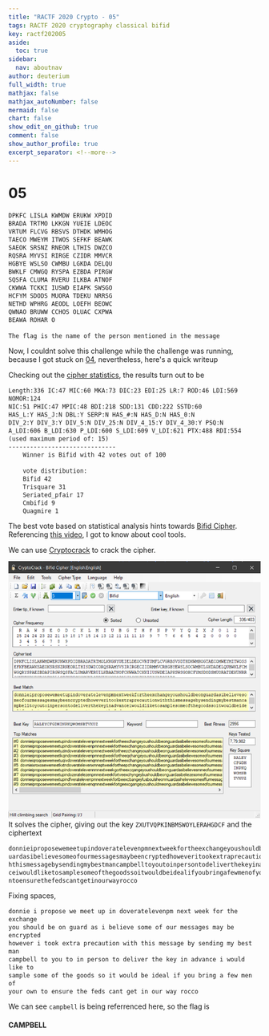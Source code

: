 ```yaml
---
title: "RACTF 2020 Crypto - 05"
tags: RACTF 2020 cryptography classical bifid
key: ractf202005
aside:
  toc: true
sidebar:
  nav: aboutnav
author: deuterium
full_width: true
mathjax: false
mathjax_autoNumber: false
mermaid: false
chart: false
show_edit_on_github: true
comment: false
show_author_profile: true
excerpt_separator: <!--more-->
---
```


# 05

```
DPKFC LISLA KWMDW ERUKW XPDID
BRADA TRTMO LKKGN YUEIE LDEOC
VRTUM FLCVG RBSVS DTHDK WMHOG
TAECO MWEYM ITWOS SEFKF BEAWK
SAEOK SRSNZ RNEOR LTHIS DWZCO
RQSRA MYVSI RIRGE CZIDR MMVCR
HGBYE WSLSO CWMBU LGKDA DELQU
BWKLF CMWGQ RYSPA EZBDA PIRGW
SQSFA CLUMA RVERU ILKBA ATNOF
CKWWA TCKKI IUSWD EIAPK SWSGO
HCFYM SDODS MUORA TDEKU NRRSG
NETHD WPHRG AEODL LOEFH BEOWC
QWNAO BRUWW CCHOS OLUAC CXPWA
BEAWA ROHAR O

The flag is the name of the person mentioned in the message
```
Now, I couldnt solve this challenge while the challenge was running, because I got stuck on [04](), nevertheless, here's a quick writeup

Checking out the [cipher statistics](https://bionsgadgets.appspot.com/gadget_forms/refscore_extended.html), the results turn out to be

```
Length:336 IC:47 MIC:60 MKA:73 DIC:23 EDI:25 LR:7 ROD:46 LDI:569 NOMOR:124
NIC:51 PHIC:47 MPIC:48 BDI:218 SDD:131 CDD:222 SSTD:60
HAS_L:Y HAS_J:N DBL:Y SERP:N HAS_#:N HAS_D:N HAS_0:N
DIV_2:Y DIV_3:Y DIV_5:N DIV_25:N DIV_4_15:Y DIV_4_30:Y PSQ:N
A_LDI:606 B_LDI:630 P_LDI:600 S_LDI:609 V_LDI:621 PTX:488 RDI:554
(used maximum period of: 15)
------------------------------
    Winner is Bifid with 42 votes out of 100

    vote distribution:
    Bifid 42
    Trisquare 31
    Seriated_pfair 17
    Cmbifid 9
    Quagmire 1
```

The best vote based on statistical analysis hints towards [Bifid Cipher](https://en.wikipedia.org/wiki/Bifid_cipher). Referencing [this video](https://www.youtube.com/watch?v=9Q5Q1Nn5Vss), I got to know about cool tools.

We can use [Cryptocrack](https://sites.google.com/site/cryptocrackprogram/download/cryptocrack-program-files) to crack the cipher.

![](solve.PNG)
It solves the cipher, giving out the key `ZXUTVQPKINBMSWOYLERAHGDCF` and the ciphertext
```
donnieiproposewemeetupindoveratelevenpmnextweekfortheexchangeyoushouldbeong
uardasibelievesomeofourmessagesmaybeencryptedhoweveritookextraprecautionwit
hthismessagebysendingmybestmancampbelltoyoutoinpersontodeliverthekeyinadvan
ceiwouldliketosamplesomeofthegoodssoitwouldbeidealifyoubringafewmenofyourow
ntoensurethefedscantgetinourwayrocco
```
Fixing spaces,
```
donnie i propose we meet up in doveratelevenpm next week for the exchange 
you should be on guard as i believe some of our messages may be encrypted 
however i took extra precaution with this message by sending my best man 
campbell to you to in person to deliver the key in advance i would like to
sample some of the goods so it would be ideal if you bring a few men of 
your own to ensure the feds cant get in our way rocco
```

We can see `campbell` is being referrenced here, so the flag is
#### CAMPBELL
